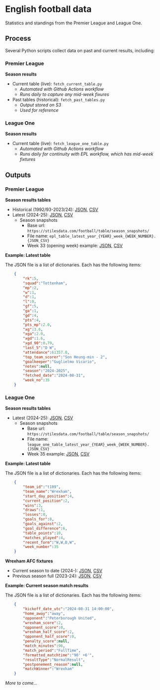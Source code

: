# English football data
Statistics and standings from the Premier League and League One. 

## Process

Several Python scripts collect data on past and current results, including: 

### Premier League

**Season results**
- Current table (live): `fetch_current_table.py`
    - *Automated with Github Actions workflow* 
    - *Runs daily to capture any mid-week fixures* 
- Past tables (historical): `fetch_past_tables.py`
    - *Output stored on S3*
    - *Used for reference*

### League One

**Season results**
- Current table (live): `fetch_league_one_table.py`
    - *Automated with Github Actions workflow*
    - *Runs daily for continuity with EPL workflow, which has mid-week fixtures*

## Outputs

### Premier League

**Season results tables**
- Historical (1992/93-2023/24): [JSON](https://stilesdata.com/football/table/epl_table_past.json), [CSV](https://stilesdata.com/football/table/epl_table_past.csv)
- Latest (2024-25): [JSON](https://stilesdata.com/football/table/epl_table_latest.json), [CSV](https://stilesdata.com/football/table/epl_table_latest.csv)
    - Season snapshots 
        - Base url: `https://stilesdata.com/football/table/season_snapshots/`
        - File name: `epl_table_latest_year_{YEAR}_week_{WEEK_NUMBER}.{JSON_CSV}`
        - Week 33 (opening week) example: [JSON](https://stilesdata.com/football/table/season_snapshots/epl_table_latest_year_2024_week_33.json), [CSV](https://stilesdata.com/football/table/season_snapshots/epl_table_latest_year_2024_week_33.csv)

**Example: Latest table**

The JSON file is a list of dictionaries. Each has the following items:

```json
    {
        "rk":5,
        "squad":"Tottenham",
        "mp":2,
        "w":1,
        "d":1,
        "l":0,
        "gf":5,
        "ga":1,
        "gd":4,
        "pts":4,
        "pts_mp":2.0,
        "xg":3.6,
        "xga":2.0,
        "xgd":1.6,
        "xgd_90":0.79,
        "last_5":"D W",
        "attendance":61357.0,
        "top_team_scorer":"Son Heung-min - 2",
        "goalkeeper":"Guglielmo Vicario",
        "notes":null,
        "season":"2024-2025",
        "fetched_date":"2024-08-31",
        "week_no":35
    }
```

### League One
**Season results tables**
- Latest (2024-25): [JSON](https://stilesdata.com/football/table/league_one_table_latest.json), [CSV](https://stilesdata.com/football/table/league_one_table_latest.csv)
    - Season snapshots 
        - Base url: `https://stilesdata.com/football/table/season_snapshots/`
        - File name: `league_one_table_latest_year_{YEAR}_week_{WEEK_NUMBER}.{JSON_CSV}`
        - Week 35 example: [JSON](https://stilesdata.com/football/table/season_snapshots/league_one_table_latest_year_2024_week_35.json), [CSV](https://stilesdata.com/football/table/season_snapshots/league_one_table_latest_year_2024_week_35.csv)

**Example: Latest table**

The JSON file is a list of dictionaries. Each has the following items:

```json
    {
        "team_id":"t109",
        "team_name":"Wrexham",
        "start_day_position":4,
        "current_position":2,
        "wins":3,
        "draws":1,
        "losses":0,
        "goals_for":8,
        "goals_against":2,
        "goal_difference":6,
        "table_points":10,
        "matches_played":4,
        "recent_form":"W,W,D,W",
        "week_number":35
    }
```

**Wrexham AFC fixtures**
- Current season to date (2024-): [JSON](https://stilesdata.com/football/fixtures/wrexham_match_logs_league_one_2024_2025.json), [CSV](https://stilesdata.com/football/fixtures/wrexham_match_logs_league_one_2024_2025.csv)
- Previous season full (2023-24): [JSON](https://stilesdata.com/football/fixtures/wrexham_match_logs_league_one_2023_2024.json), [CSV](https://stilesdata.com/football/fixtures/wrexham_match_logs_league_one_2023_2024.csv)

**Example: Current season match results**

The JSON file is a list of dictionaries. Each has the following items:

```json
    {
        "kickoff_date_utc":"2024-08-31 14:00:00",
        "home_away":"away",
        "opponent":"Peterborough United",
        "wrexham_score":2, 
        "opponent_score":0,
        "wrexham_half_score":2,
        "opponent_half_score":0,
        "penalty_score":null,
        "match_minutes":96,
        "match_period":"FullTime",
        "formatted_matchtime":"90' +6'",
        "resultType":"NormalResult",
        "postponement_reason":null,
        "matchWinner":"Wrexham"
    }   
```


*More to come...*
